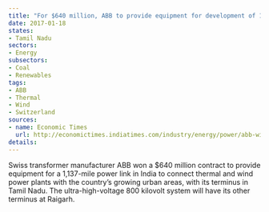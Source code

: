 ```yaml
---
title: "For $640 million, ABB to provide equipment for development of 1,137-mile power link"
date: 2017-01-18
states:
- Tamil Nadu
sectors:
- Energy
subsectors:
- Coal
- Renewables
tags:
- ABB
- Thermal
- Wind
- Switzerland
sources:
- name: Economic Times
  url: http://economictimes.indiatimes.com/industry/energy/power/abb-wins-640-million-grid-contract-in-india-for-thermal-wind-power/articleshow/56440450.cms
details:
---
```


Swiss transformer manufacturer ABB won a $640 million contract to provide equipment for a 1,137-mile power link in India to connect thermal and wind power plants with the country’s growing urban areas, with its terminus in Tamil Nadu. The ultra-high-voltage 800 kilovolt system will have its other terminus at Raigarh.
